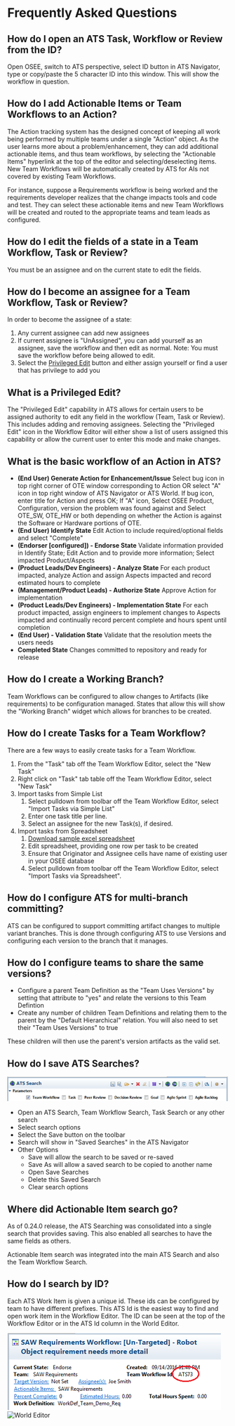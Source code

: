 # Frequently Asked Questions

## How do I open an ATS Task, Workflow or Review from the ID?

Open OSEE, switch to ATS perspective, select ID button in ATS Navigator,
type or copy/paste the 5 character ID into this window. This will show
the workflow in question.

## How do I add Actionable Items or Team Workflows to an Action?

The Action tracking system has the designed concept of keeping all work
being performed by multiple teams under a single "Action" object. As the
user learns more about a problem/enhancement, they can add additional
actionable items, and thus team workflows, by selecting the "Actionable
Items" hyperlink at the top of the editor and selecting/deselecting
items. New Team Workflows will be automatically created by ATS for AIs
not covered by existing Team Workflows.

For instance, suppose a Requirements workflow is being worked and the
requirements developer realizes that the change impacts tools and code
and test. They can select these actionable items and new Team Workflows
will be created and routed to the appropriate teams and team leads as
configured.

## How do I edit the fields of a state in a Team Workflow, Task or Review?

You must be an assignee and on the current state to edit the fields.

## How do I become an assignee for a Team Workflow, Task or Review?

In order to become the assignee of a state:

1.  Any current assignee can add new assignees
2.  If current assignee is "UnAssigned", you can add yourself as an
    assignee, save the workflow and then edit as normal. Note: You must
    save the workflow before being allowed to edit.
3.  Select the [Privileged
    Edit](http://wiki.eclipse.org/OSEE/ATS/FAQ#Priviledged_Edit) button
    and either assign yourself or find a user that has privilege to add
    you

## What is a Privileged Edit?

The "Privileged Edit" capability in ATS allows for certain users to be
assigned authority to edit any field in the workflow (Team, Task or
Review). This includes adding and removing assignees. Selecting the
"Privileged Edit" icon in the Workflow Editor will either show a list of
users assigned this capability or allow the current user to enter this
mode and make changes.

## What is the basic workflow of an Action in ATS?

  - **(End User) Generate Action for Enhancement/Issue**
    Select bug icon in top right corner of OTE window corresponding to
    Action OR select "A" icon in top right window of ATS Navigator or
    ATS World. If bug icon, enter title for Action and press OK; If "A"
    icon, Select OSEE Product, Configuration, version the problem
    was found against and Select OTE_SW, OTE_HW or both depending on
    whether the Action is against the Software or Hardware portions of
    OTE.
  - **(End User) Identify State**
    Edit Action to include required/optional fields and select
    "Complete"
  - **(Endorser \[configured\]) - Endorse State**
    Validate information provided in Identify State; Edit Action and to
    provide more information; Select impacted Product/Aspects
  - **(Product Leads/Dev Engineers) - Analyze State**
    For each product impacted, analyze Action and assign Aspects
    impacted and record estimated hours to complete
  - **(Management/Product Leads) - Authorize State**
    Approve Action for implementation
  - **(Product Leads/Dev Engineers) - Implementation State**
    For each product impacted, assign engineers to implement changes to
    Aspects impacted and continually record percent complete and hours
    spent until completion
  - **(End User) - Validation State**
    Validate that the resolution meets the users needs
  - **Completed State**
    Changes committed to repository and ready for release

## How do I create a Working Branch?

Team Workflows can be configured to allow changes to Artifacts (like
requirements) to be configuration managed. States that allow this will
show the "Working Branch" widget which allows for branches to be
created.

## How do I create Tasks for a Team Workflow?

There are a few ways to easily create tasks for a Team Workflow.

1.  From the "Task" tab off the Team Workflow Editor, select the "New
    Task"
2.  Right click on "Task" tab table off the Team Workflow Editor, select
    "New Task"
3.  Import tasks from Simple List
    1.  Select pulldown from toolbar off the Team Workflow Editor,
        select "Import Tasks via Simple List"
    2.  Enter one task title per line.
    3.  Select an assignee for the new Task(s), if desired.
4.  Import tasks from Spreadsheet
    1.  [Download sample excel
        spreadsheet](http://www.eclipse.org/osee/documentation/ats/support/ATS%20Task%20Import.xml)
    2.  Edit spreadsheet, providing one row per task to be created
    3.  Ensure that Originator and Assignee cells have name of existing
        user in your OSEE database
    4.  Select pulldown from toolbar off the Team Workflow Editor,
        select "Import Tasks via Spreadsheet".

## How do I configure ATS for multi-branch committing?

ATS can be configured to support committing artifact changes to multiple
variant branches. This is done through configuring ATS to use Versions
and configuring each version to the branch that it manages.

## How do I configure teams to share the same versions?

  - Configure a parent Team Definition as the "Team Uses Versions" by
    setting that attribute to "yes" and relate the versions to this Team
    Defintion
  - Create any number of children Team Definitions and relating them to
    the parent by the "Default Hierarchical" relation. You will also
    need to set their "Team Uses Versions" to true

These children will then use the parent's version artifacts as the valid
set.

## How do I save ATS Searches?

![image:atssearchsavetoolbar.png](/docs/images/atssearchsavetoolbar.png
"image:atssearchsavetoolbar.png")

  - Open an ATS Search, Team Workflow Search, Task Search or any other
    search
  - Select search options
  - Select the Save button on the toolbar
  - Search will show in "Saved Searches" in the ATS Navigator
  - Other Options
      - Save will allow the search to be saved or re-saved
      - Save As will allow a saved search to be copied to another name
      - Open Save Searches
      - Delete this Saved Search
      - Clear search options

## Where did Actionable Item search go?

As of 0.24.0 release, the ATS Searching was consolidated into a single
search that provides saving. This also enabled all searches to have the
same fields as others.

Actionable Item search was integrated into the main ATS Search and also
the Team Workflow Search.

## How do I search by ID?

Each ATS Work Item is given a unique id. These ids can be configured by
team to have different prefixes. This ATS Id is the easiest way to find
and open work item in the Workflow Editor. The ID can be seen at the top
of the Workflow Editor or in the ATS Id column in the World Editor.

![workflow editor](/docs/images/workfloweditoratsid.png "workflow editor") ![World
Editor](WorldEditorAtsId.PNG "World Editor")

